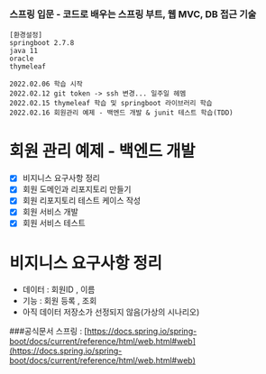 ### 스프링 입문 - 코드로 배우는 스프링 부트, 웹 MVC, DB 접근 기술

``` 
[환경설정]
springboot 2.7.8
java 11
oracle
thymeleaf
```

```
2022.02.06 학습 시작
2022.02.12 git token -> ssh 변경... 일주일 헤멤
2022.02.15 thymeleaf 학습 및 springboot 라이브러리 학습
2022.02.16 회원관리 예제 - 백엔드 개발 & junit 테스트 학습(TDD)
```

회원 관리 예제 - 백엔드 개발
==============================
- [x] 비지니스 요구사항 정리
- [x] 회원 도메인과 리포지토리 만들기
- [x] 회원 리포지토리 테스트 케이스 작성
- [x] 회원 서비스 개발
- [x] 회원 서비스 테스트

비지니스 요구사항 정리
==============================
- 데이터 : 회원ID , 이름
- 기능 : 회원 등록 , 조회
- 아직 데이터 저장소가 선정되지 않음(가상의 시나리오)

###공식문서
스프링 : [https://docs.spring.io/spring-boot/docs/current/reference/html/web.html#web](https://docs.spring.io/spring-boot/docs/current/reference/html/web.html#web) 
